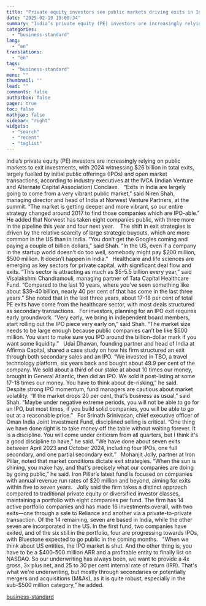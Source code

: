 ```yaml
---
title: "Private equity investors see public markets driving exits in India"
date: "2025-02-13 19:00:34"
summary: "India’s private equity (PE) investors are increasingly relying on public markets to exit investments, with 2024 witnessing $26 billion in total exits, largely fuelled by initial public offerings (IPOs) and open market transactions, according to industry executives at the IVCA (Indian Venture and Alternate Capital Association) Conclave. “Exits in India..."
categories:
  - "business-standard"
lang:
  - "en"
translations:
  - "en"
tags:
  - "business-standard"
menu: ""
thumbnail: ""
lead: ""
comments: false
authorbox: false
pager: true
toc: false
mathjax: false
sidebar: "right"
widgets:
  - "search"
  - "recent"
  - "taglist"
---
```


India’s private equity (PE) investors are increasingly relying on public markets to exit investments, with 2024 witnessing $26 billion in total exits, largely fuelled by initial public offerings (IPOs) and open market transactions, according to industry executives at the IVCA (Indian Venture and Alternate Capital Association) Conclave.
 
“Exits in India are largely going to come from a very vibrant public market,” said Niren Shah, managing director and head of India at Norwest Venture Partners, at the summit. “The market is getting deeper and more vibrant, so our entire strategy changed around 2017 to find those companies which are IPO-able.” He added that Norwest has taken eight companies public, with three more in the pipeline this year and four next year. 
 
The shift in exit strategies is driven by the relative scarcity of large strategic buyouts, which are more common in the US than in India. “You don’t get the Googles coming and paying a couple of billion dollars,” said Shah. “In the US, even if a company in the startup world doesn’t do too well, somebody might pay $200 million, $500 million. It doesn’t happen in India.”
 
Healthcare and life sciences are emerging as key sectors for private capital, with significant deal flow and exits. “This sector is attracting as much as $5-5.5 billion every year,” said Visalakshmi Chandramouli, managing partner of Tata Capital Healthcare Fund. “Compared to the last 10 years, where you've seen something like about $39-40 billion, nearly 40 per cent of that has come in the last three years.” She noted that in the last three years, about 17-18 per cent of total PE exits have come from the healthcare sector, with most deals structured as secondary transactions.
 
For investors, planning for an IPO exit requires early groundwork. “Very early, we bring in independent board members, start rolling out the IPO piece very early on,” said Shah. “The market size needs to be large enough because public companies can’t be like $600 million. You want to make sure you IPO around the billion-dollar mark if you want some liquidity.”
 
Udai Dhawan, founding partner and head of India at Affirma Capital, shared a case study on how his firm structured an exit through both secondary sales and an IPO. “We invested in TBO, a travel technology platform, six years back and bought about 49.9 per cent of the company. We sold about a third of our stake at about 10 times our money, brought in General Atlantic, then did an IPO. We sold it post-listing at some 17-18 times our money. You have to think about de-risking,” he said.
 
Despite strong IPO momentum, fund managers are cautious about market volatility. “If the market drops 20 per cent, that’s business as usual,” said Shah. “Maybe under negative extreme periods, you will not be able to go for an IPO, but most times, if you build solid companies, you will be able to go out at a reasonable price.”
 
For Srinath Srinivasan, chief executive officer of Oman India Joint Investment Fund, disciplined selling is critical. “One thing we have done right is to take money off the table without waiting forever. It is a discipline. You will come under criticism from all quarters, but I think it's a good discipline to have,” he said. “We have done about seven exits between April 2023 and October 2024, including four IPOs, one full secondary, and one partial secondary exit.”
 
Mohanjit Jolly, partner at Iron Pillar, noted that market conditions dictate exit strategies. “When the sun is shining, you make hay, and that's precisely what our companies are doing by going public,” he said. Iron Pillar’s latest fund is focused on companies with annual revenue run rates of $20 million and beyond, aiming for exits within five to seven years.
 
Jolly said the firm takes a distinct approach compared to traditional private equity or diversified investor classes, maintaining a portfolio with eight companies per fund. The firm has 14 active portfolio companies and has made 16 investments overall, with two exits—one through a sale to Reliance and another via a private-to-private transaction. Of the 14 remaining, seven are based in India, while the other seven are incorporated in the US. In the first fund, two companies have exited, and of the six still in the portfolio, four are progressing towards IPOs, with Bluestone expected to go public in the coming months.
 
"When we think about US entities, the IPO market is shut. And the other thing is, you have to be a $400-500 million ARR and a profitable entity to finally list on NASDAQ. So our underwriting has always been, we want to provide a 4x gross, 3x plus net, and 25 to 30 per cent internal rate of return (IRR). That's what we're underwriting, but mostly through secondaries or potentially mergers and acquisitions (M&As), as it is quite robust, especially in the sub-$500 million category,” he added.

[business-standard](https://www.business-standard.com/markets/news/private-equity-investors-see-public-markets-driving-exits-in-india-125021301054_1.html)

